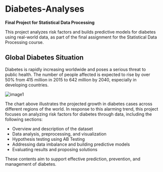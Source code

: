 # Diabetes-Analyses

**Final Project for Statistical Data Processing**

This project analyzes risk factors and builds predictive models for diabetes using real-world data, as part of the final assignment for the Statistical Data Processing course.

## Global Diabetes Situation

Diabetes is rapidly increasing worldwide and poses a serious threat to public health. The number of people affected is expected to rise by over 50% from 415 million in 2015 to 642 million by 2040, especially in developing countries.

![image1](image1)

The chart above illustrates the projected growth in diabetes cases across different regions of the world. In response to this alarming trend, this project focuses on analyzing risk factors for diabetes through data, including the following sections:

- Overview and description of the dataset
- Data analysis, preprocessing, and visualization
- Hypothesis testing using AB Testing
- Addressing data imbalance and building predictive models
- Evaluating results and proposing solutions

These contents aim to support effective prediction, prevention, and management of diabetes.
